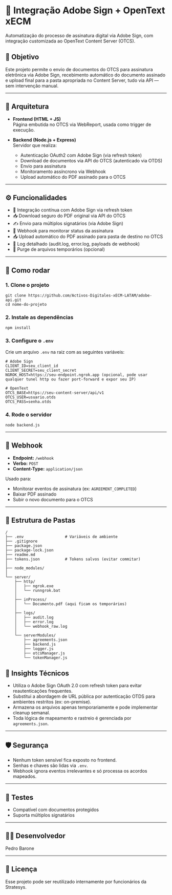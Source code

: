 
# 🔐 Integração Adobe Sign + OpenText xECM

Automatização do processo de assinatura digital via Adobe Sign, com integração customizada ao OpenText Content Server (OTCS).

## 📌 Objetivo

Este projeto permite o envio de documentos do OTCS para assinatura eletrônica via Adobe Sign, recebimento automático do documento assinado e upload final para a pasta apropriada no Content Server, tudo via API — sem intervenção manual.

---

## 🧱 Arquitetura

- **Frontend (HTML + JS)**  
  Página embutida no OTCS via WebReport, usada como trigger de execução.
  
- **Backend (Node.js + Express)**  
  Servidor que realiza:
  - Autenticação OAuth2 com Adobe Sign (via refresh token)
  - Download de documentos via API do OTCS (autenticado via OTDS)
  - Envio para assinatura
  - Monitoramento assíncrono via Webhook
  - Upload automático do PDF assinado para o OTCS

---

## ⚙️ Funcionalidades

- 🔁 Integração contínua com Adobe Sign via refresh token
- 📥 Download seguro do PDF original via API do OTCS
- ✍️ Envio para múltiplos signatários (via Adobe Sign)
- 📡 Webhook para monitorar status da assinatura
- 📤 Upload automático do PDF assinado para pasta de destino no OTCS
- 🧾 Log detalhado (audit.log, error.log, payloads de webhook)
- 🧼 Purge de arquivos temporários (opcional)

---

## 🚀 Como rodar

### 1. Clone o projeto

```
git clone https://github.com/Activos-Digitales-xECM-LATAM/adobe-api.git
cd nome-do-projeto
```

### 2. Instale as dependências

```
npm install
```

### 3. Configure o `.env`

Crie um arquivo `.env` na raiz com as seguintes variáveis:

```
# Adobe Sign
CLIENT_ID=seu_client_id
CLIENT_SECRET=seu_client_secret
NGROK_HOST=https://seu-endpoint.ngrok.app (opcional, pode usar qualquer tunel http ou fazer port-forward e expor seu IP)

# OpenText
OTCS_BASE=https://seu-content-server/api/v1
OTCS_USER=usuario.otds
OTCS_PASS=senha.otds
```

### 4. Rode o servidor

```
node backend.js
```

---

## 🔁 Webhook

- **Endpoint:** `/webhook`
- **Verbo:** `POST`
- **Content-Type:** `application/json`

Usado para:

- Monitorar eventos de assinatura (ex: `AGREEMENT_COMPLETED`)
- Baixar PDF assinado
- Subir o novo documento para o OTCS

---

## 📁 Estrutura de Pastas

```
/
├── .env                  # Variáveis de ambiente
├── .gitignore
├── package.json
├── package-lock.json
├── readme.md
├── tokens.json           # Tokens salvos (evitar commitar)
│
├── node_modules/
│
└── server/
    ├── http/
    │   ├── ngrok.exe
    │   └── runngrok.bat
    │
    ├── inProcess/
    │   └── Documento.pdf (aqui ficam os temporários)
    │
    ├── logs/
    │   ├── audit.log
    │   ├── error.log
    │   └── webhook_raw.log
    │
    └── serverModules/
        ├── agreements.json
        ├── backend.js
        ├── logger.js
        ├── otcsManager.js
        └── tokenManager.js
```


## 🧠 Insights Técnicos

- Utiliza o Adobe Sign OAuth 2.0 com refresh token para evitar reautenticações frequentes.
- Substitui a abordagem de URL pública por autenticação OTDS para ambientes restritos (ex: on-premise).
- Armazena os arquivos apenas temporariamente e pode implementar cleanup semanal.
- Toda lógica de mapeamento e rastreio é gerenciada por `agreements.json`.

---

## 🛡️ Segurança

- Nenhum token sensível fica exposto no frontend.
- Senhas e chaves são lidas via `.env`.
- Webhook ignora eventos irrelevantes e só processa os acordos mapeados.

---

## 🧪 Testes

- Compatível com documentos protegidos
- Suporta múltiplos signatários

---

## 🧙‍♂️ Desenvolvedor

Pedro Barone

---

## 📄 Licença

Esse projeto pode ser reutilizado internamente por funcionários da Stratesys. 
